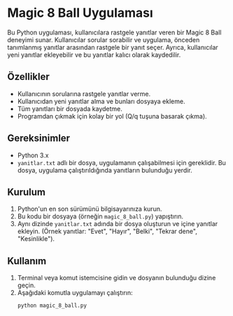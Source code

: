 # Magic 8 Ball Uygulaması

Bu Python uygulaması, kullanıcılara rastgele yanıtlar veren bir Magic 8 Ball deneyimi sunar. Kullanıcılar sorular sorabilir ve uygulama, önceden tanımlanmış yanıtlar arasından rastgele bir yanıt seçer. Ayrıca, kullanıcılar yeni yanıtlar ekleyebilir ve bu yanıtlar kalıcı olarak kaydedilir.

## Özellikler

- Kullanıcının sorularına rastgele yanıtlar verme.
- Kullanıcıdan yeni yanıtlar alma ve bunları dosyaya ekleme.
- Tüm yanıtları bir dosyada kaydetme.
- Programdan çıkmak için kolay bir yol (Q/q tuşuna basarak çıkma).

## Gereksinimler

- Python 3.x
- `yanitlar.txt` adlı bir dosya, uygulamanın çalışabilmesi için gereklidir. Bu dosya, uygulama çalıştırıldığında yanıtların bulunduğu yerdir.

## Kurulum

1. Python'un en son sürümünü bilgisayarınıza kurun.
2. Bu kodu bir dosyaya (örneğin `magic_8_ball.py`) yapıştırın.
3. Aynı dizinde `yanitlar.txt` adında bir dosya oluşturun ve içine yanıtlar ekleyin. (Örnek yanıtlar: "Evet", "Hayır", "Belki", "Tekrar dene", "Kesinlikle").

## Kullanım

1. Terminal veya komut istemcisine gidin ve dosyanın bulunduğu dizine geçin.
2. Aşağıdaki komutla uygulamayı çalıştırın:
   ```bash
   python magic_8_ball.py
